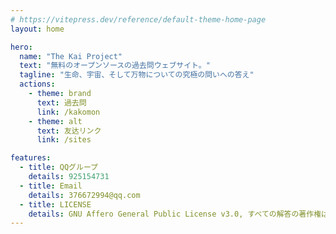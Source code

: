 ```yaml
---
# https://vitepress.dev/reference/default-theme-home-page
layout: home

hero:
  name: "The Kai Project"
  text: "無料のオープンソースの過去問ウェブサイト。"
  tagline: "生命、宇宙、そして万物についての究極の問いへの答え"
  actions:
    - theme: brand
      text: 過去問
      link: /kakomon
    - theme: alt
      text: 友达リンク
      link: /sites

features:
  - title: QQグループ
    details: 925154731
  - title: Email
    details: 376672994@qq.com
  - title: LICENSE
    details: GNU Affero General Public License v3.0, すべての解答の著作権はプロジェクトおよび作者に帰属し、テスト問題の著作権は作者（学校）に帰属します。
---
```


